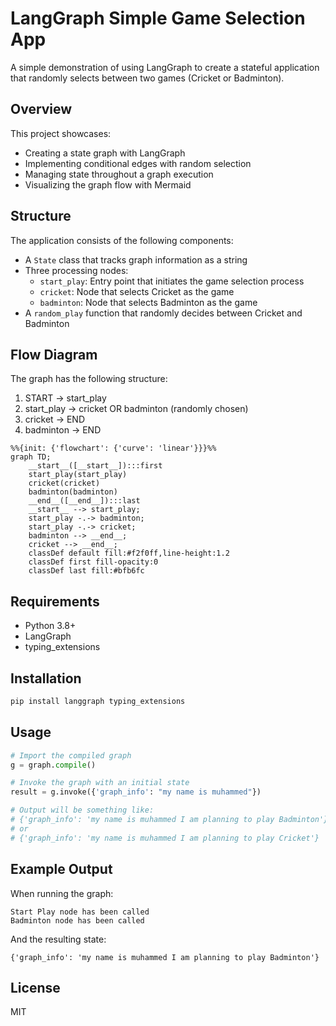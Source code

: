 # LangGraph Simple Game Selection App

A simple demonstration of using LangGraph to create a stateful application that randomly selects between two games (Cricket or Badminton).

## Overview

This project showcases:
- Creating a state graph with LangGraph
- Implementing conditional edges with random selection
- Managing state throughout a graph execution
- Visualizing the graph flow with Mermaid

## Structure

The application consists of the following components:
- A `State` class that tracks graph information as a string
- Three processing nodes:
  - `start_play`: Entry point that initiates the game selection process
  - `cricket`: Node that selects Cricket as the game
  - `badminton`: Node that selects Badminton as the game
- A `random_play` function that randomly decides between Cricket and Badminton

## Flow Diagram

The graph has the following structure:
1. START → start_play
2. start_play → cricket OR badminton (randomly chosen)
3. cricket → END
4. badminton → END

```mermaid
%%{init: {'flowchart': {'curve': 'linear'}}}%%
graph TD;
	__start__([__start__]):::first
	start_play(start_play)
	cricket(cricket)
	badminton(badminton)
	__end__([__end__]):::last
	__start__ --> start_play;
	start_play -.-> badminton;
	start_play -.-> cricket;
	badminton --> __end__;
	cricket --> __end__;
	classDef default fill:#f2f0ff,line-height:1.2
	classDef first fill-opacity:0
	classDef last fill:#bfb6fc
```

## Requirements

- Python 3.8+
- LangGraph
- typing_extensions

## Installation

```bash
pip install langgraph typing_extensions
```

## Usage

```python
# Import the compiled graph
g = graph.compile()

# Invoke the graph with an initial state
result = g.invoke({'graph_info': "my name is muhammed"})

# Output will be something like:
# {'graph_info': 'my name is muhammed I am planning to play Badminton'}
# or
# {'graph_info': 'my name is muhammed I am planning to play Cricket'}
```

## Example Output

When running the graph:
```
Start Play node has been called
Badminton node has been called
```

And the resulting state:
```
{'graph_info': 'my name is muhammed I am planning to play Badminton'}
```

## License

MIT
